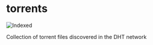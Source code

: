 torrents 
========
![Indexed](https://img.shields.io/badge/indexed-254258-blue)

Collection of torrent files discovered in the DHT network
